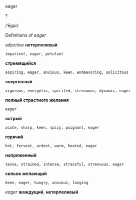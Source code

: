 eager

?

/ˈēɡər/

Definitions of _eager_

adjective
**нетерпеливый**

    impatient, eager, petulant
**стремящийся**

    aspiring, eager, anxious, keen, endeavoring, solicitous
**энергичный**

    vigorous, energetic, spirited, strenuous, dynamic, eager
**полный страстного желания**

    eager
**острый**

    acute, sharp, keen, spicy, poignant, eager
**горячий**

    hot, fervent, ardent, warm, heated, eager
**напряженный**

    tense, strained, intense, stressful, strenuous, eager
**сильно желающий**

    keen, eager, hungry, anxious, longing

_eager_
**жаждущий**, **нетерпеливый**